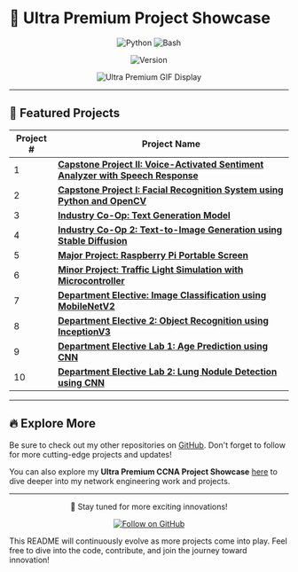 # 🚀 Ultra Premium Project Showcase

<p align="center">
  <img src="https://img.shields.io/badge/Python-3776AB?style=for-the-badge&logo=python&logoColor=white" alt="Python" />
  <img src="https://img.shields.io/badge/Bash-4EAA25?style=for-the-badge&logo=gnu-bash&logoColor=white" alt="Bash" />
</p>

<p align="center">
  <img src="https://img.shields.io/badge/version-1.1.0-blue" alt="Version" />
</p>

<p align="center">
  <img src="./gif/reddevils.gif" alt="Ultra Premium GIF Display" />
</p>

---

## 🌟 **Featured Projects**

| Project # | Project Name                                                                                         |
|-----------|------------------------------------------------------------------------------------------------------|
| 1         | [**Capstone Project II: Voice-Activated Sentiment Analyzer with Speech Response**](https://github.com/niladrridas/voice-assistant-chatbot) |
| 2         | [**Capstone Project I: Facial Recognition System using Python and OpenCV**](https://github.com/niladrridas/facerecognition) |
| 3         | [**Industry Co-Op: Text Generation Model**](https://github.com/niladrridas/geekle-aibot)             |
| 4         | [**Industry Co-Op 2: Text-to-Image Generation using Stable Diffusion**](https://github.com/niladrridas/text-to-image) |
| 5         | [**Major Project: Raspberry Pi Portable Screen**](https://github.com/niladrridas/device)             |
| 6         | [**Minor Project: Traffic Light Simulation with Microcontroller**](#)                                |
| 7         | [**Department Elective: Image Classification using MobileNetV2**](https://github.com/niladrridas/deepvision) |
| 8         | [**Department Elective 2: Object Recognition using InceptionV3**](https://github.com/niladrridas/imageclassification) |
| 9         | [**Department Elective Lab 1: Age Prediction using CNN**](https://github.com/niladrridas/age-pred)   |
| 10        | [**Department Elective Lab 2: Lung Nodule Detection using CNN**](https://github.com/niladrridas/lung-nodule) |

---

## 🔥 **Explore More**  
Be sure to check out my other repositories on [GitHub](https://github.com/niladrridas?tab=repositories). Don't forget to follow for more cutting-edge projects and updates!

You can also explore my **Ultra Premium CCNA Project Showcase** [here](https://niladri-das-ccna.vercel.app/) to dive deeper into my network engineering work and projects.

---

<p align="center">
  🚀 Stay tuned for more exciting innovations!
</p>

<p align="center">
  <a href="https://github.com/niladrridas">
    <img src="https://img.shields.io/badge/Follow_on_GitHub-100000?style=for-the-badge&logo=github&logoColor=white" alt="Follow on GitHub" />
  </a>
</p>

This README will continuously evolve as more projects come into play. Feel free to dive into the code, contribute, and join the journey toward innovation!
